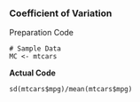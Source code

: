 ### Coefficient of Variation
Preparation Code
```
# Sample Data
MC <- mtcars
```
**Actual Code**
```
sd(mtcars$mpg)/mean(mtcars$mpg)
```
